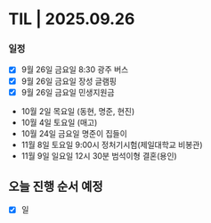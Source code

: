 # TIL | 2025.09.26

### 일정

-   [x] 9월 26일 금요일 8:30 광주 버스
-   [x] 9월 26일 금요일 장성 글램핑
-   [x] 9월 26일 금요일 민생지원금
-   10월 2일 목요일 (동현, 명준, 현진)
-   10월 4일 토요일 (매고)
-   10월 24일 금요일 명준이 집들이
-   11월 8일 토요일 9:00시 정처기시험(제일대학교 비봉관)
-   11월 9일 일요일 12시 30분 범석이형 결혼(용인)

## 오늘 진행 순서 예정

-   [x] 일
